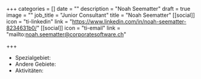 +++
categories = []
date = ""
description = "Noah Seematter"
draft = true
image = ""
job_title = "Junior Consultant"
title = "Noah Seematter"
[[social]]
icon = "ti-linkedin"
link = "https://www.linkedin.com/in/noah-seematter-8234631b0/"
[[social]]
icon = "ti-email"
link = "mailto:noah.seematter@corporatesoftware.ch"

+++

* Spezialgebiet: 
* Andere Gebiete: 
* Aktivitäten: 